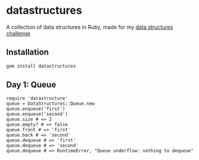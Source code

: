 datastructures
==============

A collection of data structures in Ruby, made for my [data structures challenge](http://blahah.net/2013/08/18/algorithm-challenge)

## Installation

```bash
gem install datastructures
```

## Day 1: Queue

```
require 'datastructure'
queue = DataStructures::Queue.new
queue.enqueue('first')
queue.enqueue('second')
queue.size # => 2
queue.empty? # => false
queue.front # => 'first'
queue.back # => 'second'
queue.dequeue # => 'first'
queue.dequeue # => 'second'
queue.dequeue # => RuntimeError, "Queue underflow: nothing to dequeue"
```